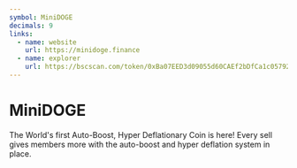 ```yaml
---
symbol: MiniDOGE
decimals: 9
links:
  - name: website
    url: https://minidoge.finance
  - name: explorer
    url: https://bscscan.com/token/0xBa07EED3d09055d60CAEf2bDfCa1c05792f2dFad
---
```


# MiniDOGE

The World's first Auto-Boost, Hyper Deflationary Coin is here! Every sell gives members more with the auto-boost and hyper deflation system in place.
